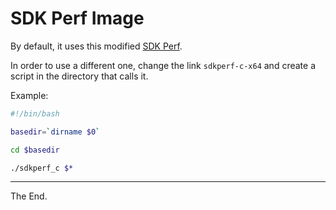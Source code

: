 # SDK Perf Image

By default, it uses this modified [SDK Perf](./sdkperf-c-x64).

In order to use a different one, change the link `sdkperf-c-x64` and create a script
in the directory that calls it.

Example:
````bash
#!/bin/bash

basedir=`dirname $0`

cd $basedir

./sdkperf_c $*

````

---
The End.
